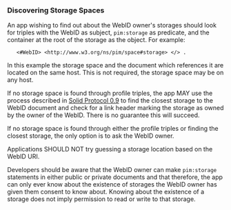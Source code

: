 ### Discovering Storage Spaces

An app wishing to find out about the WebID owner's storages should look for triples with the WebID as subject, `pim:storage` as predicate, and the container at the root of the storage as the object. For example:
```
   <#WebID> <http://www.w3.org/ns/pim/space#storage> </> .
```

In this example the storage space and the document which references it are located on the same host. This is not required, the storage space may be on any host.

If no storage space is found through profile triples, the app MAY use the process described in [Solid Protocol 0.9](https://solidproject.org/TR/protocol#storage) to find the closest storage to the WebID document and check for a link header marking the storage as owned by the owner of the WebID. There is no guarantee this will succeed.

If no storage space is found through either the profile triples or finding the closest storage, the only option is to ask the WebID owner.

Applications SHOULD NOT try guessing a storage location based on the WebID URI.

Developers should be aware that the WebID owner can make `pim:storage` statements in either public or private documents and that therefore, the app can only ever know about the existence of storages the WebID owner has given them consent to know about.  Knowing about the existence of a storage does not imply permission to read or write to that storage.
